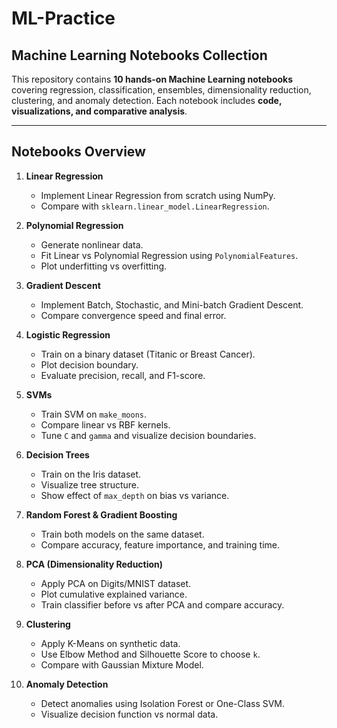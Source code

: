 # ML-Practice
## Machine Learning Notebooks Collection

This repository contains **10 hands-on Machine Learning notebooks** covering regression, classification, ensembles, dimensionality reduction, clustering, and anomaly detection. Each notebook includes **code, visualizations, and comparative analysis**.

---

## Notebooks Overview

1. **Linear Regression**  
   - Implement Linear Regression from scratch using NumPy.  
   - Compare with `sklearn.linear_model.LinearRegression`.  

2. **Polynomial Regression**  
   - Generate nonlinear data.  
   - Fit Linear vs Polynomial Regression using `PolynomialFeatures`.  
   - Plot underfitting vs overfitting.  

3. **Gradient Descent**  
   - Implement Batch, Stochastic, and Mini-batch Gradient Descent.  
   - Compare convergence speed and final error.  

4. **Logistic Regression**  
   - Train on a binary dataset (Titanic or Breast Cancer).  
   - Plot decision boundary.  
   - Evaluate precision, recall, and F1-score.  

5. **SVMs**  
   - Train SVM on `make_moons`.  
   - Compare linear vs RBF kernels.  
   - Tune `C` and `gamma` and visualize decision boundaries.  

6. **Decision Trees**  
   - Train on the Iris dataset.  
   - Visualize tree structure.  
   - Show effect of `max_depth` on bias vs variance.  

7. **Random Forest & Gradient Boosting**  
   - Train both models on the same dataset.  
   - Compare accuracy, feature importance, and training time.  

8. **PCA (Dimensionality Reduction)**  
   - Apply PCA on Digits/MNIST dataset.  
   - Plot cumulative explained variance.  
   - Train classifier before vs after PCA and compare accuracy.  

9. **Clustering**  
   - Apply K-Means on synthetic data.  
   - Use Elbow Method and Silhouette Score to choose `k`.  
   - Compare with Gaussian Mixture Model.  

10. **Anomaly Detection**  
    - Detect anomalies using Isolation Forest or One-Class SVM.  
    - Visualize decision function vs normal data.  


